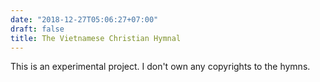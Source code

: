 ```yaml
---
date: "2018-12-27T05:06:27+07:00"
draft: false
title: The Vietnamese Christian Hymnal
---
```


This is an experimental project. I don't own any copyrights to the hymns.